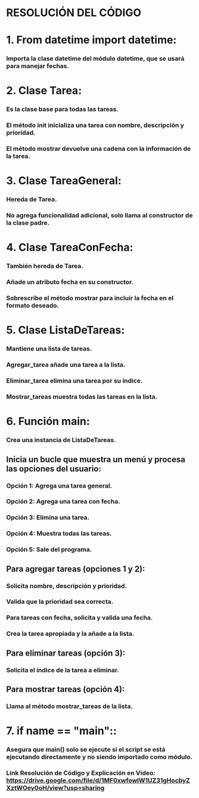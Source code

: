 # RESOLUCIÓN DEL CÓDIGO

# 1. From datetime import datetime:

### Importa la clase datetime del módulo datetime, que se usará para manejar fechas.

# 2. Clase Tarea:

### Es la clase base para todas las tareas.

### El método __init__ inicializa una tarea con nombre, descripción y prioridad.

### El método mostrar devuelve una cadena con la información de la tarea.

# 3. Clase TareaGeneral:

### Hereda de Tarea.

### No agrega funcionalidad adicional, solo llama al constructor de la clase padre.

# 4. Clase TareaConFecha:

### También hereda de Tarea.

### Añade un atributo fecha en su constructor.

### Sobrescribe el método mostrar para incluir la fecha en el formato deseado.

# 5. Clase ListaDeTareas:

### Mantiene una lista de tareas.

### Agregar_tarea añade una tarea a la lista.

### Eliminar_tarea elimina una tarea por su índice.

### Mostrar_tareas muestra todas las tareas en la lista.

# 6. Función main:

### Crea una instancia de ListaDeTareas.

## Inicia un bucle que muestra un menú y procesa las opciones del usuario:

### Opción 1: Agrega una tarea general.

### Opción 2: Agrega una tarea con fecha.

### Opción 3: Elimina una tarea.

### Opción 4: Muestra todas las tareas.

### Opción 5: Sale del programa.

## Para agregar tareas (opciones 1 y 2):

### Solicita nombre, descripción y prioridad.

### Valida que la prioridad sea correcta.

### Para tareas con fecha, solicita y valida una fecha.

### Crea la tarea apropiada y la añade a la lista.

## Para eliminar tareas (opción 3):

### Solicita el índice de la tarea a eliminar.

## Para mostrar tareas (opción 4):

### Llama al método mostrar_tareas de la lista.

# 7. if __name__ == "__main__"::

### Asegura que main() solo se ejecute si el script se está ejecutando directamente y no siendo importado como módulo.

### Link Resolución de Código y Explicación en Video: https://drive.google.com/file/d/1MF0xwfowlW1UZ31gHocbyZXztWOey0oH/view?usp=sharing

